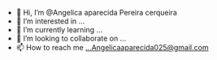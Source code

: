 - 👋 Hi, I’m @Angelica aparecida Pereira cerqueira
- 👀 I’m interested in ...
- 🌱 I’m currently learning ...
- 💞️ I’m looking to collaborate on ...
- 📫 How to reach me ...Angelicaaparecida025@gmail.com 

<!---
Angelapcerqueira/Angelapcerqueira is a ✨ special ✨ repository because its `README.md` (this file) appears on your GitHub profile.
You can click the Preview link to take a look at your changes.
--->
